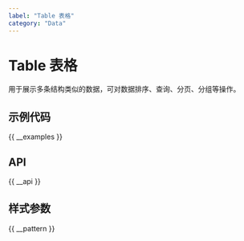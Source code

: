 ```yaml
---
label: "Table 表格"
category: "Data"
---
```



# Table 表格

用于展示多条结构类似的数据，可对数据排序、查询、分页、分组等操作。

## 示例代码

{{ __examples }}

## API

{{ __api }}

## 样式参数

{{ __pattern }}

